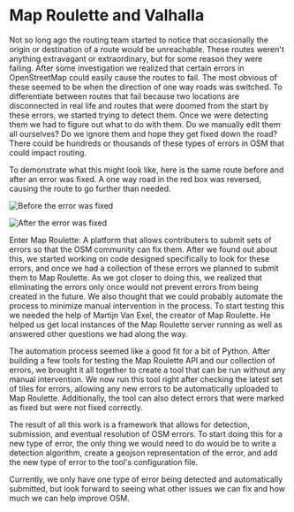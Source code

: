 # Map Roulette and Valhalla
Not so long ago the routing team started to notice that occasionally the origin or destination of a route would be unreachable. These routes weren't anything extravagant or extraordinary, but for some reason they were failing. After some investigation we realized that certain errors in OpenStreetMap could easily cause the routes to fail. The most obvious of these seemed to be when the direction of one way roads was switched. To differentiate between routes that fail because two locations are disconnected in real life and routes that were doomed from the start by these errors, we started trying to detect them. Once we were detecting them we had to figure out what to do with them. Do we manually edit them all ourselves? Do we ignore them and hope they get fixed down the road? There could be hundreds or thousands of these types of errors in OSM that could impact routing.

To demonstrate what this might look like, here is the same route before and after an error was fixed. A one way road in the red box was reversed, causing the route to go further than needed.

![Before the error was fixed](https://ptpb.pw/xbIy.png)

![After the error was fixed](https://ptpb.pw/SsFR.png)

Enter Map Roulette: A platform that allows contributers to submit sets of errors so that the OSM community can fix them. After we found out about this, we started working on code designed specifically to look for these errors, and once we had a collection of these errors we planned to submit them to Map Roulette. As we got closer to doing this, we realized that eliminating the errors only once would not prevent errors from being created in the future. We also thought that we could probably automate the process to minimize manual intervention in the process. To start testing this we needed the help of Martijn Van Exel, the creator of Map Roulette. He helped us get local instances of the Map Roulette server running as well as answered other questions we had along the way.

The automation process seemed like a good fit for a bit of Python. After building a few tools for testing the Map Roulette API and our collection of errors, we brought it all together to create a tool that can be run without any manual intervention. We now run this tool right after checking the latest set of tiles for errors, allowing any new errors to be automatically uploaded to Map Roulette. Additionally, the tool can also detect errors that were marked as fixed but were not fixed correctly.

The result of all this work is a framework that allows for detection, submission, and eventual resolution of OSM errors. To start doing this for a new type of error, the only thing we would need to do would be to write a detection algorithm, create a geojson representation of the error, and add the new type of error to the tool's configuration file.

Currently, we only have one type of error being detected and automatically submitted, but look forward to seeing what other issues we can fix and how much we can help improve OSM.

